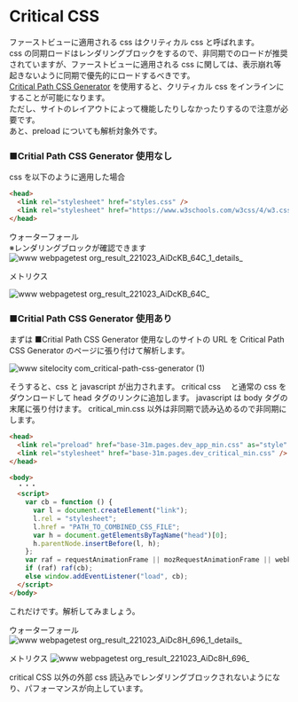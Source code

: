 # Critical CSS

ファーストビューに適用される css はクリティカル css と呼ばれます。  
css の同期ロードはレンダリングブロックをするので、非同期でのロードが推奨されていますが、ファーストビューに適用される css に関しては、表示崩れ等起きないように同期で優先的にロードするべきです。  
[Critical Path CSS Generator](https://www.sitelocity.com/critical-path-css-generator)
を使用すると、クリティカル css をインラインにすることが可能になります。  
ただし、サイトのレイアウトによって機能したりしなかったりするので注意が必要です。  
あと、preload についても解析対象外です。

### ■Critial Path CSS Generator 使用なし

css を以下のように適用した場合

```html
<head>
  <link rel="stylesheet" href="styles.css" />
  <link rel="stylesheet" href="https://www.w3schools.com/w3css/4/w3.css" />
</head>
```

ウォーターフォール  
※レンダリングブロックが確認できます
![www webpagetest org_result_221023_AiDcKB_64C_1_details_](https://user-images.githubusercontent.com/49807271/197392526-02950ae4-ba0c-4010-b9ef-15a0d2337d89.png)

メトリクス

![www webpagetest org_result_221023_AiDcKB_64C_](https://user-images.githubusercontent.com/49807271/197392598-7af94863-1b91-480a-993c-8c167703804f.png)

### ■Critial Path CSS Generator 使用あり

まずは ■Critial Path CSS Generator 使用なしのサイトの URL を Critical Path CSS Generator のページに張り付けて解析します。

![www sitelocity com_critical-path-css-generator (1)](https://user-images.githubusercontent.com/49807271/197392472-2b926ac0-2d75-4557-ac4b-a37734276cf0.png)

そうすると、css と javascript が出力されます。
critical css 　と通常の css を　ダウンロードして head タグのリンクに追加します。 javascript は body タグの末尾に張り付けます。
critical_min.css 以外は非同期で読み込めるので非同期にします。

```html
<head>
  <link rel="preload" href="base-31m.pages.dev_app_min.css" as="style" />
  <link rel="stylesheet" href="base-31m.pages.dev_critical_min.css" />
</head>

<body>
  ・・・
  <script>
    var cb = function () {
      var l = document.createElement("link");
      l.rel = "stylesheet";
      l.href = "PATH_TO_COMBINED_CSS_FILE";
      var h = document.getElementsByTagName("head")[0];
      h.parentNode.insertBefore(l, h);
    };
    var raf = requestAnimationFrame || mozRequestAnimationFrame || webkitRequestAnimationFrame || msRequestAnimationFrame;
    if (raf) raf(cb);
    else window.addEventListener("load", cb);
  </script>
</body>
```

これだけです。解析してみましょう。

ウォーターフォール
![www webpagetest org_result_221023_AiDc8H_696_1_details_](https://user-images.githubusercontent.com/49807271/197393669-0a7a9e23-6bc7-45a8-9d33-11cb723f061c.png)

メトリクス
![www webpagetest org_result_221023_AiDc8H_696_](https://user-images.githubusercontent.com/49807271/197393673-15cdcfdc-c526-4d33-996e-0834d9e9cc6d.png)

critical CSS 以外の外部 css 読込みでレンダリングブロックされないようになり、パフォーマンスが向上しています。
